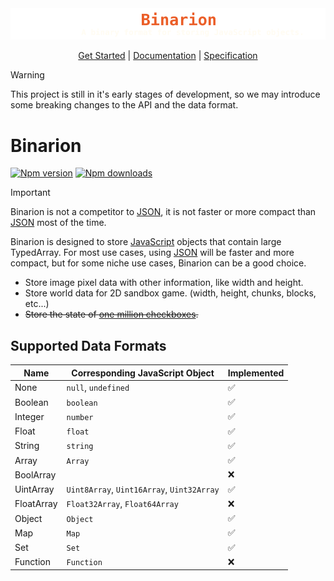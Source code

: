 <picture>
  <source media="(prefers-color-scheme: dark)" srcset="https://raw.githubusercontent.com/LmanTW/Binarion/main/Assets/Visuals/Banner_Dark.svg">
  <source media="(prefers-color-scheme: light)" srcset="https://raw.githubusercontent.com/LmanTW/Binarion/main/Assets/Visuals/Banner_Light.svg">
  <img alt="The banner" src="https://raw.githubusercontent.com/LmanTW/Binarion/main/Assets/Visuals/Banner_Dark.svg">
</picture>

<p align="center">
  <a href="https://github.com/LmanTW/Binarion/blob/main/Documents/GetStarted.md">Get Started</a> | 
  <a href="https://github.com/LmanTW/Binarion/blob/main/Documents/API.md">Documentation</a> | 
  <a href="https://github.com/LmanTW/Binarion/blob/main/Documents/Specification.md">Specification</a>
</p>

> [!WARNING]
> This project is still in it's early stages of development, so we may introduce some breaking changes to the API and the data format.

# Binarion
[![Npm version](https://img.shields.io/npm/v/binarion)](https://www.npmjs.com/package/binarion) [![Npm downloads](https://img.shields.io/npm/dm/binarion)](https://www.npmjs.com/package/binarion)

> [!IMPORTANT]
> Binarion is not a competitor to [JSON](https://zh.wikipedia.org/wiki/JSON), it is not faster or more compact than [JSON](https://zh.wikipedia.org/wiki/JSON) most of the time.

Binarion is designed to store [JavaScript](https://en.wikipedia.org/wiki/JavaScript) objects that contain large TypedArray. For most use cases, using [JSON](https://zh.wikipedia.org/wiki/JSON) will be faster and more compact, but for some niche use cases, Binarion can be a good choice.

* Store image pixel data with other information, like width and height.
* Store world data for 2D sandbox game. (width, height, chunks, blocks, etc...)
* ~~Store the state of [one million checkboxes](https://onemillioncheckboxes.com).~~

## Supported Data Formats
| Name       | Corresponding JavaScript Object             | Implemented |
| ---        | ---                                         | ---         |
| None       | `null`, `undefined`                         | ✅          |
| Boolean    | `boolean`                                   | ✅          |
| Integer    | `number`                                    | ✅          |
| Float      | `float`                                     | ✅          |
| String     | `string`                                    | ✅          |
| Array      | `Array`                                     | ✅          |
| BoolArray  |                                             | ❌          |
| UintArray  | `Uint8Array`, `Uint16Array`, `Uint32Array`  | ✅          |
| FloatArray | `Float32Array`, `Float64Array`              | ❌          |
| Object     | `Object`                                    | ✅          |
| Map        | `Map`                                       | ✅          |
| Set        | `Set`                                       | ✅          |
| Function   | `Function`                                  | ❌          |

